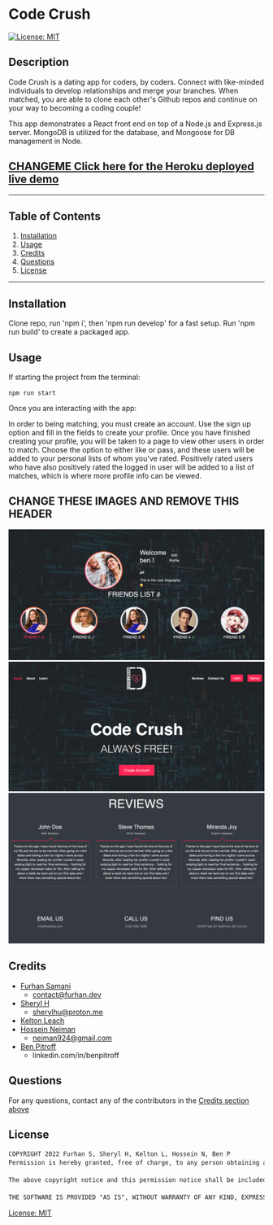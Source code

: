 # Code Crush

   [![License: MIT](https://img.shields.io/badge/License-MIT-yellow.svg)](https://opensource.org/licenses/MIT)

  ## Description
  Code Crush is a dating app for coders, by coders. Connect with like-minded individuals to develop relationships and merge your branches. When matched, you are able to clone each other's Github repos and continue on your way to becoming a coding couple! 

  This app demonstrates a React front end on top of a Node.js and Express.js server. MongoDB is utilized for the database, and Mongoose for DB management in Node. 

  ## [CHANGEME Click here for the Heroku deployed live demo](www.google.com)

  * * * * * *


  ## Table of Contents
  1. [Installation](#Installation)
  2. [Usage](#Usage)
  3. [Credits](#credits)
  4. [Questions](#questions)
  5. [License](#License)

  * * * * * *

  <a name="Installation"></a>
  ## Installation
  Clone repo, run 'npm i', then 'npm run develop' for a fast setup. Run 'npm run build' to create a packaged app.

  <a name="Usage"></a>
  ## Usage
  If starting the project from the terminal: 
  ```
  npm run start
  ```
  Once you are interacting with the app: 
  
  In order to being matching, you must create an account. Use the sign up option and fill in the fields to create your profile. Once you have finished creating your profile, you will be taken to a page to view other users in order to match. Choose the option to either like or pass, and these users will be added to your personal lists of whom you've rated. Positively rated users who have also positively rated the logged in user will be added to a list of matches, which is where more profile info can be viewed. 
  

  ## CHANGE THESE IMAGES AND REMOVE THIS HEADER
  ![demo1.png](./assets/images/demo1.png)
  ![demo2.png](./assets/images/demo2.png)
  ![demo3.png](./assets/images/demo3.png)
  
  <a name="Credits"></a>
  ## Credits
  
 * [Furhan Samani](https://github.com/furhan-dev)
   - contact@furhan.dev
 * [Sheryl H ](https://github.com/reversedentistry)
   - sherylhu@proton.me
 * [Kelton Leach](https://github.com/Keltonlea)
 * [Hossein Neiman](https://github.com/neiman924)
   - neiman924@gmail.com
 * [Ben Pitroff](https://github.com/chicken1991)
   - linkedin.com/in/benpitroff

  <a name="questions"></a>
  ## Questions
  For any questions, contact any of the contributors in the [Credits section above](#credits)

  <a name="License"></a>
  ## License


```md
COPYRIGHT 2022 Furhan S, Sheryl H, Kelton L, Hossein N, Ben P
Permission is hereby granted, free of charge, to any person obtaining a copy of this software and associated documentation files (the "Software"), to deal in the Software without restriction, including without limitation the rights to use, copy, modify, merge, publish, distribute, sublicense, and/or sell copies of the Software, and to permit persons to whom the Software is furnished to do so, subject to the following conditions:

The above copyright notice and this permission notice shall be included in all copies or substantial portions of the Software.

THE SOFTWARE IS PROVIDED "AS IS", WITHOUT WARRANTY OF ANY KIND, EXPRESS OR IMPLIED, INCLUDING BUT NOT LIMITED TO THE WARRANTIES OF MERCHANTABILITY, FITNESS FOR A PARTICULAR PURPOSE AND NONINFRINGEMENT. IN NO EVENT SHALL THE AUTHORS OR COPYRIGHT HOLDERS BE LIABLE FOR ANY CLAIM, DAMAGES OR OTHER LIABILITY, WHETHER IN AN ACTION OF CONTRACT, TORT OR OTHERWISE, ARISING FROM, OUT OF OR IN CONNECTION WITH THE SOFTWARE OR THE USE OR OTHER DEALINGS IN THE SOFTWARE.
```        


[License: MIT](https://opensource.org/licenses/MIT)
